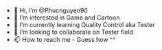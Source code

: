 - 👋 Hi, I’m @Phucnguyen90
- 👀 I’m interested in Game and Cartoon 
- 🌱 I’m currently learning Quality Control aka Tester
- 💞️ I’m looking to collaborate on Tester field
- 📫 How to reach me - Guess how ^^

<!---
Phucnguyen90/Phucnguyen90 is a ✨ special ✨ repository because its `README.md` (this file) appears on your GitHub profile.
You can click the Preview link to take a look at your changes.
--->
